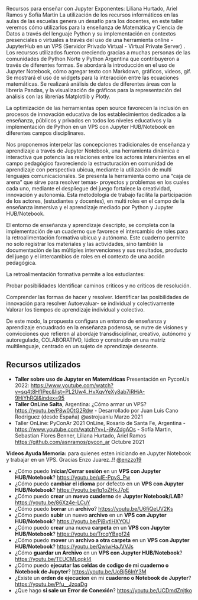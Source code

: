 Recursos para enseñar con Jupyter
 Exponentes: Liliana Hurtado, Ariel Ramos y Sofía Martin La utilización de los recursos informáticos en las aulas de las escuelas genera un desafío para los docentes, en este taller veremos cómo utilizarlos para la enseñanza de Matemática y Ciencia de Datos a través del lenguaje Python y su implementación en contextos presenciales o virtuales a través del uso de una herramienta online - JupyterHub en un VPS (Servidor Privado Virtual - Virtual Private Server) . Los recursos utilizados fueron creciendo gracias a muchas personas de las comunidades de Python Norte y Python Argentina que contribuyeron a través de diferentes formas. Se abordará la introducción en el uso de Jupyter Notebook, cómo agregar texto con Markdown, gráficos, videos, gif. Se mostrará el uso de widgets para la interacción entre las ecuaciones matemáticas. Se realizará análisis de datos de diferentes áreas con la librería Pandas, y la visualización de gráficos para la representación del análisis con las librerías Matplotlib y Plotly.

La optimización de las herramientas open source favorecen la inclusión en procesos de innovación educativa de los establecimientos dedicados a la enseñanza, públicos y privados en todos los niveles educativos y la implementación de Python en un VPS con Jupyter HUB/Notebook en diferentes campos disciplinares.

Nos proponemos interpelar las concepciones tradicionales de enseñanza y aprendizaje a través de Jupyter Notebook, una herramienta dinámica e interactiva que potencia las relaciones entre los actores intervinientes en el campo pedagógico favoreciendo la estructuración en comunidad de aprendizaje con perspectiva ubicua, mediante la utilización de multi lenguajes comunicacionales. Se presenta la herramienta como una “caja de arena” que sirve para resolver temas- proyectos y problemas en los cuales cada uno, mediante el despliegue del juego fortalece la creatividad, innovación y autonomía.
Esta metodología de trabajo facilita la participación de los actores, (estudiantes y docentes), en multi roles en el campo de la enseñanza inmersiva y el aprendizaje mediado por Python y Jupyter HUB/Notebook.

El entorno de enseñanza y aprendizaje descripto, se completa con la implementación de un cuaderno que favorece el intercambio de roles para la retroalimentación formativa ubicua y autónoma. Este cuaderno permite no solo registrar los materiales y las actividades, sino también la documentación de las múltiples intervenciones y sus resultados, producto del juego y el intercambios de roles en el contexto de una acción pedagógica.

La retroalimentación formativa permite a los estudiantes:

Probar posibilidades
Identificar caminos críticos y no críticos de resolución.

Comprender las formas de hacer y resolver.
Identificar las posibilidades de innovación para resolver
Autoevaluar- se individual y colectivamente Valorar los tiempos de aprendizaje individual y colectivo.

De este modo, la propuesta configura un entorno de enseñanza y aprendizaje encuadrado en la enseñanza poderosa, se nutre de visiones y convicciones que refieren al abordaje transdisciplinar, creativo, autónomo y autoregulado, COLABORATIVO, lúdico y construido en una matriz multilenguaje, centrado en un sujeto de aprendizaje deseante. 

## Recursos utilizados
* **Taller sobre uso de Jupyter en Matemáticas** Presentación en PyconUs 2022: https://www.youtube.com/watch?v=sq4t8HfIPec&list=PL2Uw4_HvXqvYeXy8ab7iRHjA-9HiYhRQl&index=95 
* **Taller OnLine Salta**, Argentina: ¿Cómo armar un VPS? https://youtu.be/P8w0OtG2Rdw - Desarrollado por Juan Luis Cano Rodriguez (desde España) @astrojuanlu Marzo 2021
* Taller OnLine: PyConAr 2021 OnLine, Rosario de Santa Fe, Argentina - https://www.youtube.com/watch?v=L-j9vZdgAOs - Sofía Martin, Sebastian Flores Benner, Liliana Hurtado, Ariel Ramos https://github.com/asnramos/pycon_ar Octubre 2021

**Videos Ayuda Memoria:** para quienes esten iniciando en Jupyter Notebook y trabajar en un VPS. Gracias Enzo Juarez..!! [@enzzo19](https://github.com/enzzo19/)

  - ¿Cómo puedo **Iniciar/Cerrar sesión** en un **VPS con Jupyter HUB/Notebook**? https://youtu.be/uIE-PpvS_Pw
  - ¿Cómo puedo **cambiar el idioma** por defecto en un **VPS con Jupyter HUB/Notebook**? https://youtu.be/lq1oZHkJ7pE
  - ¿Cómo puedo **crear** un **nuevo cuaderno** de **Jupyter Notebook/LAB**? https://youtu.be/86Xz4e-LCuY
  - ¿Cómo puedo **borrar** un **archivo**? https://youtu.be/U6fiQeUV2Ks
  - ¿Cómo puedo **subir** un nuevo **archivo** en un **VPS con Jupyter HUB/Notebook**? https://youtu.be/PjBvtlHXYOU
  - ¿Cómo puedo **crear** una nueva **carpeta** en un **VPS con Jupyter HUB/Notebook**? https://youtu.be/TrcqYBxpf24
  - ¿Cómo puedo **mover** un **archivo a otra carpeta** en un **VPS con Jupyter HUB/Notebook**? https://youtu.be/QwiwHaJVVJs
  - ¿Cómo **guardar un Archivo** en un **VPS con Jupyter HUB/Notebook**? https://youtu.be/TEUCMLqqkI4
  - ¿Cómo puedo **ejecutar las celdas de codigo de mi cuaderno o Notebook de Jupyter**? https://youtu.be/UoBj56InY3M
  - ¿Existe un **orden de ejecucion** en mi **cuaderno o Notebook de Jupyter**? https://youtu.be/Pfu__JzoaDg
  - ¿Que hago **si sale un Error de Conexión**?  https://youtu.be/UCDmdZnjtko

 
